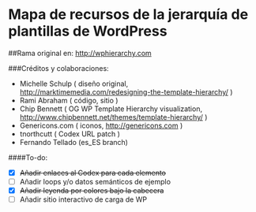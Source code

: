 Mapa de recursos de la jerarquía  de plantillas de WordPress
============================================================

##Rama original en: http://wphierarchy.com

###Créditos y colaboraciones:

- Michelle Schulp ( diseño original, http://marktimemedia.com/redesigning-the-template-hierarchy/ )
- Rami Abraham ( código, sitio )
- Chip Bennett ( OG WP Template Hierarchy visualization, http://www.chipbennett.net/themes/template-hierarchy/ )
- Genericons.com ( iconos, http://genericons.com )
- tnorthcutt ( Codex URL patch )
- Fernando Tellado (es_ES branch)

####To-do:

- [x] ~~Añadir enlaces al Codex para cada elemento~~
- [ ] Añadir loops y/o datos semánticos de ejemplo
- [x] ~~Añadir leyenda por colores bajo la cabecera~~
- [ ] Añadir sitio interactivo de carga de WP
